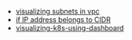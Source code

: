 
- [visualizing subnets in vpc](task-001-visualizing-subnets-in-vpc)
- [if IP address belongs to CIDR](task-003-if-IP-belongs-to-CIDR)
- [visualizing-k8s-using-dashboard](task-002-visualizing-k8s-using-dashboard)